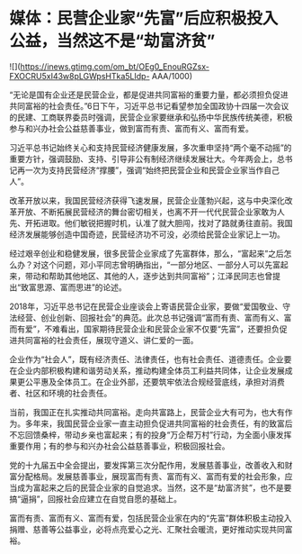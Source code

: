 # 媒体：民营企业家“先富”后应积极投入公益，当然这不是“劫富济贫”

![](https://inews.gtimg.com/om_bt/OEg0_EnouRGZsx-FXOCRU5xI43w8pLGWpsHTka5LIdp-
AAA/1000)

“无论是国有企业还是民营企业，都是促进共同富裕的重要力量，都必须担负促进共同富裕的社会责任。”6日下午，习近平总书记看望参加全国政协十四届一次会议的民建、工商联界委员时强调，民营企业家要继承和弘扬中华民族传统美德，积极参与和兴办社会公益慈善事业，做到富而有责、富而有义、富而有爱。

习近平总书记始终关心和支持民营经济健康发展，多次重申坚持“两个毫不动摇”的重要方针，强调鼓励、支持、引导非公有制经济继续发展壮大。今年两会上，总书记再一次为支持民营经济“撑腰”，强调“始终把民营企业和民营企业家当作自己人”。

改革开放以来，我国民营经济获得飞速发展，民营企业蓬勃兴起，这与中央深化改革开放、不断拓展民营经济的舞台密切相关，也离不开一代代民营企业家敢为人先、开拓进取。他们敏锐把握时机，认准了就大胆闯，找对了路就勇往直前。我国经济发展能够创造中国奇迹，民营经济功不可没，必须给民营企业家记上一功。

经过艰辛创业和稳健发展，很多民营企业家成了先富群体，那么，“富起来”之后怎么办？对这个问题，邓小平同志曾明确指出，“一部分地区、一部分人可以先富起来，带动和帮助其他地区、其他的人，逐步达到共同富裕”；江泽民同志也曾提出“致富思源、富而思进”的论述。

2018年，习近平总书记在民营企业座谈会上寄语民营企业家，要做“爱国敬业、守法经营、创业创新、回报社会”的典范。此次总书记强调“富而有责、富而有义、富而有爱”，不难看出，国家期待民营企业和民营企业家不仅要“先富”，还要担负促进共同富裕的社会责任，展现守道义、讲仁爱的一面。

企业作为“社会人”，既有经济责任、法律责任，也有社会责任、道德责任。企业要在企业内部积极构建和谐劳动关系，推动构建全体员工利益共同体，让企业发展成果更公平惠及全体员工。在企业外部，还要筑牢依法合规经营底线，承担对消费者、社区和环境的社会责任。

当前，我国正在扎实推动共同富裕。走向共富路上，民营企业大有可为，也大有作为。多年来，我国民营企业家一直主动担负促进共同富裕的社会责任，有的致富后不忘回馈桑梓，带动乡亲也富起来；有的投身“万企帮万村”行动，为全面小康发挥重要作用；有的参与和兴办社会公益慈善事业，积极回报社会。

党的十九届五中全会提出，要发挥第三次分配作用，发展慈善事业，改善收入和财富分配格局。发展慈善事业，展现富而有责、富而有义、富而有爱的社会形象，应当成为富起来之后的民营企业家的自觉追求。当然，这不是“劫富济贫”，也不是要搞“逼捐”，回报社会应建立在自觉自愿的基础上。

富而有责、富而有义、富而有爱，包括民营企业家在内的“先富”群体积极主动投入捐赠、慈善等公益事业，必将点亮爱心之光、汇聚社会暖流，更好推动实现共同富裕。

